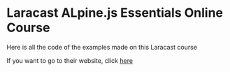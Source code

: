 # Laracast ALpine.js Essentials Online Course

Here is all the code of the examples made on this Laracast course

If you want to go to their website, click [here](https://laracasts.com/)
